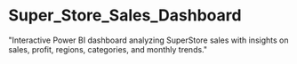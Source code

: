 # Super_Store_Sales_Dashboard
"Interactive Power BI dashboard analyzing SuperStore sales with insights on sales, profit, regions, categories, and monthly trends."
